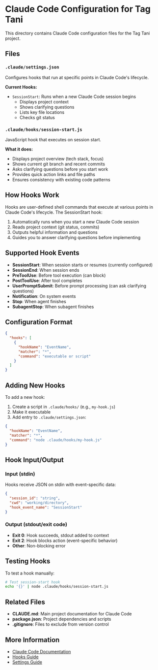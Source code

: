 # Claude Code Configuration for Tag Tani

This directory contains Claude Code configuration files for the Tag Tani project.

## Files

### `.claude/settings.json`
Configures hooks that run at specific points in Claude Code's lifecycle.

**Current Hooks:**
- `SessionStart`: Runs when a new Claude Code session begins
  - Displays project context
  - Shows clarifying questions
  - Lists key file locations
  - Checks git status

### `.claude/hooks/session-start.js`
JavaScript hook that executes on session start.

**What it does:**
- Displays project overview (tech stack, focus)
- Shows current git branch and recent commits
- Asks clarifying questions before you start work
- Provides quick action links and file paths
- Ensures consistency with existing code patterns

## How Hooks Work

Hooks are user-defined shell commands that execute at various points in Claude Code's lifecycle. The SessionStart hook:

1. Automatically runs when you start a new Claude Code session
2. Reads project context (git status, commits)
3. Outputs helpful information and questions
4. Guides you to answer clarifying questions before implementing

## Supported Hook Events

- **SessionStart**: When session starts or resumes (currently configured)
- **SessionEnd**: When session ends
- **PreToolUse**: Before tool execution (can block)
- **PostToolUse**: After tool completes
- **UserPromptSubmit**: Before prompt processing (can ask clarifying questions)
- **Notification**: On system events
- **Stop**: When agent finishes
- **SubagentStop**: When subagent finishes

## Configuration Format

```json
{
  "hooks": [
    {
      "hookName": "EventName",
      "matcher": "*",
      "command": "executable or script"
    }
  ]
}
```

## Adding New Hooks

To add a new hook:

1. Create a script in `.claude/hooks/` (e.g., `my-hook.js`)
2. Make it executable
3. Add entry to `.claude/settings.json`:

```json
{
  "hookName": "EventName",
  "matcher": "*",
  "command": "node .claude/hooks/my-hook.js"
}
```

## Hook Input/Output

### Input (stdin)
Hooks receive JSON on stdin with event-specific data:
```json
{
  "session_id": "string",
  "cwd": "working/directory",
  "hook_event_name": "SessionStart"
}
```

### Output (stdout/exit code)
- **Exit 0**: Hook succeeds, stdout added to context
- **Exit 2**: Hook blocks action (event-specific behavior)
- **Other**: Non-blocking error

## Testing Hooks

To test a hook manually:
```bash
# Test session-start hook
echo '{}' | node .claude/hooks/session-start.js
```

## Related Files

- **CLAUDE.md**: Main project documentation for Claude Code
- **package.json**: Project dependencies and scripts
- **.gitignore**: Files to exclude from version control

## More Information

- [Claude Code Documentation](https://docs.claude.com/en/docs/claude-code/)
- [Hooks Guide](https://docs.claude.com/en/docs/claude-code/hooks-guide/)
- [Settings Guide](https://docs.claude.com/en/docs/claude-code/settings.md)
